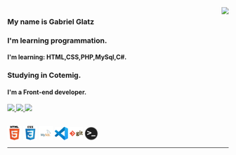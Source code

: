 <img align='right' src="https://github-readme-stats.vercel.app/api?username=GlatzCampos&show_icons=true&title_color=FDFDFD&text_color=636363&icon_color=FDFDFD&bg_color=151515&cache_seconds=2300">

### My name is Gabriel Glatz<br>
<h3>I'm learning programmation.</h3>
<h4>I'm learning: HTML,CSS,PHP,MySql,C#.</h4>

<p>

<h3>Studying in Cotemig.</h3>

<h4>I'm a Front-end developer.</h4>

<a href="https://www.instagram.com/gabrielglatz/">
  <img src="https://img.shields.io/badge/Instagram-E4405F?style=for-the-badge&logo=instagram&logoColor=white" />
</a>
<a href="https://www.linkedin.com/in/gabriel-glatz-45b135206">
  <img src="https://img.shields.io/badge/LinkedIn-0077B5?style=for-the-badge&logo=linkedin&logoColor=white" />
</a>
<a href="https://twitter.com/CamposGlatz">
  <img src="https://img.shields.io/badge/Twitter-1DA1F2?style=for-the-badge&logo=twitter&logoColor=white" />
</a><br><br>

<code><img height="32" src="https://raw.githubusercontent.com/github/explore/80688e429a7d4ef2fca1e82350fe8e3517d3494d/topics/html/html.png" alt="HTML5"/></code>
<code><img height="32" src="https://raw.githubusercontent.com/github/explore/80688e429a7d4ef2fca1e82350fe8e3517d3494d/topics/css/css.png" alt="CSS"/></code>
<code><img height="32" src="https://raw.githubusercontent.com/github/explore/80688e429a7d4ef2fca1e82350fe8e3517d3494d/topics/mysql/mysql.png" alt="MySQL"/></code>
<code><img height="30" src="https://raw.githubusercontent.com/github/explore/80688e429a7d4ef2fca1e82350fe8e3517d3494d/topics/visual-studio-code/visual-studio-code.png"></code>
<code><img height="30" src="https://raw.githubusercontent.com/github/explore/80688e429a7d4ef2fca1e82350fe8e3517d3494d/topics/git/git.png"></code>
<code><img height="30" src="https://raw.githubusercontent.com/github/explore/80688e429a7d4ef2fca1e82350fe8e3517d3494d/topics/terminal/terminal.png"></code>

</p>
<hr>
